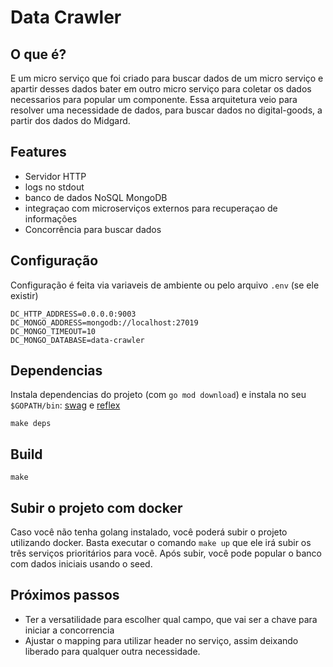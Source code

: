 # Data Crawler

## O que é?

E um micro serviço que foi criado para buscar dados de um micro serviço e apartir desses dados
bater em outro micro serviço para coletar os dados necessarios para popular um componente.
Essa arquitetura veio para resolver uma necessidade de dados, para buscar dados
no digital-goods, a partir dos dados do Midgard.
## Features

- Servidor HTTP
- logs no stdout
- banco de dados NoSQL MongoDB
- integraçao com microserviços externos para recuperaçao de informações
- Concorrência para buscar dados

## Configuração

Configuração é feita via variaveis de ambiente ou pelo arquivo `.env` (se ele existir)

```
DC_HTTP_ADDRESS=0.0.0.0:9003
DC_MONGO_ADDRESS=mongodb://localhost:27019
DC_MONGO_TIMEOUT=10
DC_MONGO_DATABASE=data-crawler

```

## Dependencias

Instala dependencias do projeto (com `go mod download`) e instala no seu `$GOPATH/bin`: [swag](https://github.com/swaggo/swag) e [reflex](https://github.com/cespare/reflex)

`make deps`

## Build

`make`

## Subir o projeto com docker

Caso você não tenha golang instalado, você poderá subir o projeto utilizando docker.
Basta executar o comando `make up` que ele irá subir os três serviços prioritários para você.
Após subir, você pode popular o banco com dados iniciais usando o seed.


## Próximos passos

- Ter a versatilidade para escolher qual campo, que vai ser a chave para iniciar a concorrencia
- Ajustar o mapping para utilizar header no serviço, assim deixando liberado para qualquer outra necessidade.